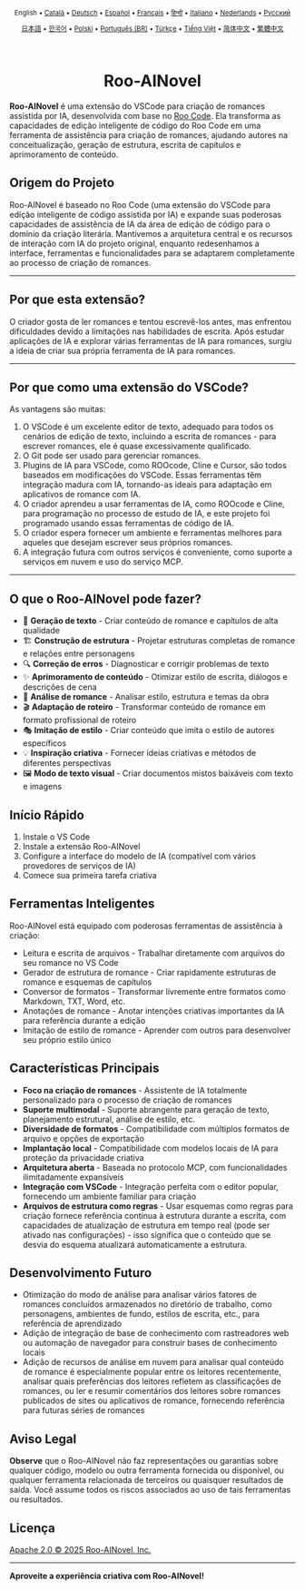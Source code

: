 <div align="center">
<sub>

English • [Català](locales/ca/README.md) • [Deutsch](locales/de/README.md) • [Español](locales/es/README.md) • [Français](locales/fr/README.md) • [हिन्दी](locales/hi/README.md) • [Italiano](locales/it/README.md) • [Nederlands](locales/nl/README.md) • [Русский](locales/ru/README.md)

</sub>
<sub>

[日本語](locales/ja/README.md) • [한국어](locales/ko/README.md) • [Polski](locales/pl/README.md) • [Português (BR)](locales/pt-BR/README.md) • [Türkçe](locales/tr/README.md) • [Tiếng Việt](locales/vi/README.md) • [简体中文](locales/zh-CN/README.md) • [繁體中文](locales/zh-TW/README.md)

</sub>
</div>
<br>
<div align="center">
  <h1>Roo-AINovel</h1>
</div>

**Roo-AINovel** é uma extensão do VSCode para criação de romances assistida por IA, desenvolvida com base no [Roo Code](https://github.com/RooCodeInc/Roo-Code). Ela transforma as capacidades de edição inteligente de código do Roo Code em uma ferramenta de assistência para criação de romances, ajudando autores na conceitualização, geração de estrutura, escrita de capítulos e aprimoramento de conteúdo.

## Origem do Projeto

Roo-AINovel é baseado no Roo Code (uma extensão do VSCode para edição inteligente de código assistida por IA) e expande suas poderosas capacidades de assistência de IA da área de edição de código para o domínio da criação literária. Mantivemos a arquitetura central e os recursos de interação com IA do projeto original, enquanto redesenhamos a interface, ferramentas e funcionalidades para se adaptarem completamente ao processo de criação de romances.

---

## Por que esta extensão?

O criador gosta de ler romances e tentou escrevê-los antes, mas enfrentou dificuldades devido a limitações nas habilidades de escrita. Após estudar aplicações de IA e explorar várias ferramentas de IA para romances, surgiu a ideia de criar sua própria ferramenta de IA para romances.

---

## Por que como uma extensão do VSCode?

As vantagens são muitas:
1. O VSCode é um excelente editor de texto, adequado para todos os cenários de edição de texto, incluindo a escrita de romances - para escrever romances, ele é quase excessivamente qualificado.
2. O Git pode ser usado para gerenciar romances.
3. Plugins de IA para VSCode, como ROOcode, Cline e Cursor, são todos baseados em modificações do VSCode. Essas ferramentas têm integração madura com IA, tornando-as ideais para adaptação em aplicativos de romance com IA.
4. O criador aprendeu a usar ferramentas de IA, como ROOcode e Cline, para programação no processo de estudo de IA, e este projeto foi programado usando essas ferramentas de código de IA.
5. O criador espera fornecer um ambiente e ferramentas melhores para aqueles que desejam escrever seus próprios romances.
6. A integração futura com outros serviços é conveniente, como suporte a serviços em nuvem e uso do serviço MCP.

---

## O que o Roo-AINovel pode fazer?

- 📝 **Geração de texto** - Criar conteúdo de romance e capítulos de alta qualidade
- 🏗️ **Construção de estrutura** - Projetar estruturas completas de romance e relações entre personagens
- 🔍 **Correção de erros** - Diagnosticar e corrigir problemas de texto
- ✨ **Aprimoramento de conteúdo** - Otimizar estilo de escrita, diálogos e descrições de cena
- 🔬 **Análise de romance** - Analisar estilo, estrutura e temas da obra
- 🎬 **Adaptação de roteiro** - Transformar conteúdo de romance em formato profissional de roteiro
- 🎭 **Imitação de estilo** - Criar conteúdo que imita o estilo de autores específicos
- 💡 **Inspiração criativa** - Fornecer ideias criativas e métodos de diferentes perspectivas
- 🖼️ **Modo de texto visual** - Criar documentos mistos baixáveis com texto e imagens

## Início Rápido

1. Instale o VS Code
2. Instale a extensão Roo-AINovel
3. Configure a interface do modelo de IA (compatível com vários provedores de serviços de IA)
4. Comece sua primeira tarefa criativa

## Ferramentas Inteligentes

Roo-AINovel está equipado com poderosas ferramentas de assistência à criação:

- Leitura e escrita de arquivos - Trabalhar diretamente com arquivos do seu romance no VS Code
- Gerador de estrutura de romance - Criar rapidamente estruturas de romance e esquemas de capítulos
- Conversor de formatos - Transformar livremente entre formatos como Markdown, TXT, Word, etc.
- Anotações de romance - Anotar intenções criativas importantes da IA para referência durante a edição
- Imitação de estilo de romance - Aprender com outros para desenvolver seu próprio estilo único

## Características Principais

- **Foco na criação de romances** - Assistente de IA totalmente personalizado para o processo de criação de romances
- **Suporte multimodal** - Suporte abrangente para geração de texto, planejamento estrutural, análise de estilo, etc.
- **Diversidade de formatos** - Compatibilidade com múltiplos formatos de arquivo e opções de exportação
- **Implantação local** - Compatibilidade com modelos locais de IA para proteção da privacidade criativa
- **Arquitetura aberta** - Baseada no protocolo MCP, com funcionalidades ilimitadamente expansíveis
- **Integração com VSCode** - Integração perfeita com o editor popular, fornecendo um ambiente familiar para criação
- **Arquivos de estrutura como regras** - Usar esquemas como regras para criação fornece referência contínua à estrutura durante a escrita, com capacidades de atualização de estrutura em tempo real (pode ser ativado nas configurações) - isso significa que o conteúdo que se desvia do esquema atualizará automaticamente a estrutura.

## Desenvolvimento Futuro

- Otimização do modo de análise para analisar vários fatores de romances concluídos armazenados no diretório de trabalho, como personagens, ambientes de fundo, estilos de escrita, etc., para referência de aprendizado
- Adição de integração de base de conhecimento com rastreadores web ou automação de navegador para construir bases de conhecimento locais
- Adição de recursos de análise em nuvem para analisar qual conteúdo de romance é especialmente popular entre os leitores recentemente, analisar quais preferências dos leitores refletem as classificações de romances, ou ler e resumir comentários dos leitores sobre romances publicados de sites ou aplicativos de romance, fornecendo referência para futuras séries de romances

## Aviso Legal

**Observe** que o Roo-AINovel não faz representações ou garantias sobre qualquer código, modelo ou outra ferramenta fornecida ou disponível, ou qualquer ferramenta relacionada de terceiros ou quaisquer resultados de saída. Você assume todos os riscos associados ao uso de tais ferramentas ou resultados.

## Licença

[Apache 2.0 © 2025 Roo-AINovel, Inc.](./LICENSE)

---

**Aproveite a experiência criativa com Roo-AINovel!** 